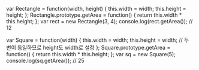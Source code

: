 var Rectangle = function(width, height) {
  this.width = width;
  this.height = height;
};
Rectangle.prototype.getArea = function() {
  return this.width * this.height;
};
var rect = new Rectangle(3, 4);
console.log(rect.getArea()); // 12

var Square = function(width) {
  this.width = width;
  this.height = width;  // 두 변이 동일하므로 height도 width로 설정
};
Square.prototype.getArea = function() {
  return this.width * this.height;
};
var sq = new Square(5);
console.log(sq.getArea()); // 25
